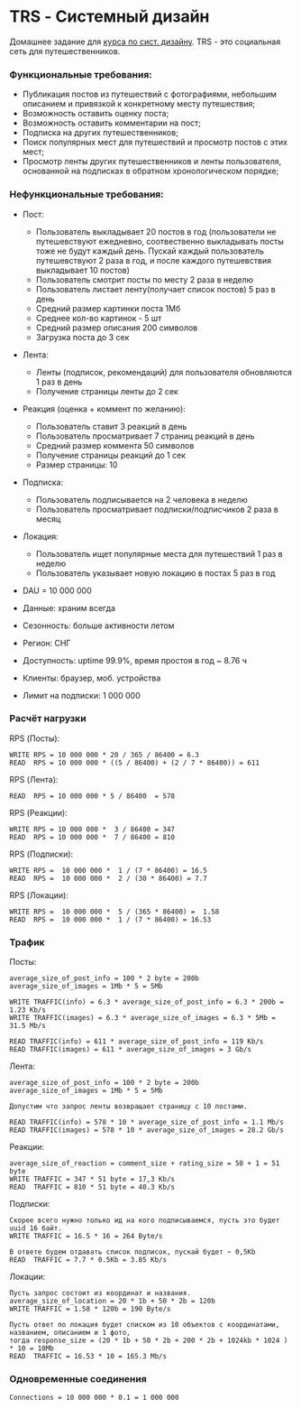 # TRS - Системный дизайн

Домашнее задание для [курса по сист. дизайну](https://balun.courses/courses/system_design).
TRS - это социальная сеть для путешественников.

### Функциональные требования:

- Публикация постов из путешествий с фотографиями, небольшим описанием и привязкой к конкретному месту путешествия;
- Возможность оставить оценку поста;
- Возможность оставить комментарии на пост;
- Подписка на других путешественников;
- Поиск популярных мест для путешествий и просмотр постов с этих мест;
- Просмотр ленты других путешественников и ленты пользователя, основанной на подписках в обратном хронологическом порядке;

### Нефункциональные требования:
- Пост:
  - Пользователь выкладывает 20 постов в год (пользователи не путешевствуют ежедневно, соотвественно выкладывать посты тоже не будут каждый день.
    Пускай каждый пользователь путешевствуют 2 раза в год, и после каждого путешевствия выкладывает 10 постов)
  - Пользователь смотрит посты по месту 2 раза в неделю
  - Пользователь листает ленту(получает список постов) 5 раз в день
  - Средний размер картинки поста 1Мб
  - Среднее кол-во картинок - 5 шт
  - Средний размер описания 200 символов
  - Загрузка поста до 3 сек

- Лента:
  - Ленты (подписок, рекомендаций) для пользователя обновляются 1 раз в день
  - Получение страницы ленты до 2 сек

- Реакция (оценка + коммент по желанию):
  - Пользователь ставит 3 реакций в день
  - Пользователь просматривает 7 страниц реакций в день
  - Средний размер коммента 50 символов
  - Получение страницы реакций до 1 сек
  - Размер страницы: 10 

- Подписка:
  - Пользователь подписывается на 2 человека в неделю
  - Пользователь просматривает подписки/подписчиков 2 раза в месяц

- Локация:
  - Пользователь ищет популярные места для путешествий 1 раз в неделю
  - Пользователь указывает новую локацию в постах 5 раз в год  
- DAU = 10 000 000
- Данные: храним всегда
- Сезонность: больше активности летом
- Регион: СНГ
- Доступность: uptime 99.9%, время простоя в год ~ 8.76 ч 
- Клиенты: браузер, моб. устройства
- Лимит на подписки: 1 000 000
 
### Расчёт нагрузки

RPS (Посты):
    
    WRITE RPS = 10 000 000 * 20 / 365 / 86400 = 6.3
    READ  RPS = 10 000 000 * ((5 / 86400) + (2 / 7 * 86400)) = 611

RPS (Лента):

    READ  RPS = 10 000 000 * 5 / 86400  = 578

RPS (Реакции):

    WRITE RPS = 10 000 000 *  3 / 86400 = 347
    READ  RPS = 10 000 000 *  7 / 86400 = 810

RPS (Подписки):

    WRITE RPS =  10 000 000 *  1 / (7 * 86400) = 16.5
    READ  RPS =  10 000 000 *  2 / (30 * 86400) = 7.7

RPS (Локации):

    WRITE RPS =  10 000 000 *  5 / (365 * 86400) =  1.58
    READ  RPS =  10 000 000 *  1 / (7 * 86400) = 16.53 
 

### Трафик

Посты:

    average_size_of_post_info = 100 * 2 byte = 200b 
    average_size_of_images = 1Mb * 5 = 5Mb 

    WRITE TRAFFIC(info) = 6.3 * average_size_of_post_info = 6.3 * 200b = 1.23 Kb/s
    WRITE TRAFFIC(images) = 6.3 * average_size_of_images = 6.3 * 5Mb = 31.5 Mb/s

    READ TRAFFIC(info) = 611 * average_size_of_post_info = 119 Kb/s
    READ TRAFFIC(images) = 611 * average_size_of_images = 3 Gb/s

Лента:

    average_size_of_post_info = 100 * 2 byte = 200b 
    average_size_of_images = 1Mb * 5 = 5Mb 

    Допустим что запрос ленты возвращает страницу с 10 постами.

    READ TRAFFIC(info) = 578 * 10 * average_size_of_post_info = 1.1 Mb/s
    READ TRAFFIC(images) = 578 * 10 * average_size_of_images = 28.2 Gb/s

Реакции:

    average_size_of_reaction = comment_size + rating_size = 50 + 1 = 51 byte
    WRITE TRAFFIC = 347 * 51 byte = 17,3 Kb/s
    READ  TRAFFIC = 810 * 51 byte = 40.3 Kb/s

Подписки:

    Скорее всего нужно только ид на кого подписываемся, пусть это будет uuid 16 байт.
    WRITE TRAFFIC = 16.5 * 16 = 264 Byte/s

    В ответе будем отдавать список подписок, пускай будет ~ 0,5Kb
    READ  TRAFFIC = 7.7 * 0.5Kb = 3.85 Kb/s

Локации:

    Пусть запрос состоит из координат и названия.
    average_size_of_location = 20 * 1b + 50 * 2b = 120b
    WRITE TRAFFIC = 1.58 * 120b = 190 Byte/s

    Пусть ответ по локация будет списком из 10 объектов с координатами, названием, описанием и 1 фото,
    тогда response_size = (20 * 1b + 50 * 2b + 200 * 2b + 1024kb * 1024 ) * 10 = 10Mb 
    READ  TRAFFIC = 16.53 * 10 = 165.3 Mb/s

### Одновременные соединения

    Connections = 10 000 000 * 0.1 = 1 000 000